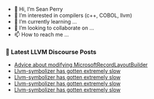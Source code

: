 - 👋 Hi, I’m Sean Perry
- 👀 I’m interested in compilers (c++, COBOL, llvm)
- 🌱 I’m currently learning ...
- 💞️ I’m looking to collaborate on ...
- 📫 How to reach me ...

<!---
s66perry/s66perry is a ✨ special ✨ repository because its `README.md` (this file) appears on your GitHub profile.
You can click the Preview link to take a look at your changes.
--->
### 📕 Latest LLVM Discourse Posts

<!-- DISCOURSE-LLVM:START -->
- [Advice about modifying MicrosoftRecordLayoutBuilder](https://discourse.llvm.org/t/advice-about-modifying-microsoftrecordlayoutbuilder/67293#post_3)
- [Llvm-symbolizer has gotten extremely slow](https://discourse.llvm.org/t/llvm-symbolizer-has-gotten-extremely-slow/67262#post_18)
- [Llvm-symbolizer has gotten extremely slow](https://discourse.llvm.org/t/llvm-symbolizer-has-gotten-extremely-slow/67262#post_17)
- [Llvm-symbolizer has gotten extremely slow](https://discourse.llvm.org/t/llvm-symbolizer-has-gotten-extremely-slow/67262#post_16)
- [Llvm-symbolizer has gotten extremely slow](https://discourse.llvm.org/t/llvm-symbolizer-has-gotten-extremely-slow/67262#post_15)
<!-- DISCOURSE-LLVM:END -->
